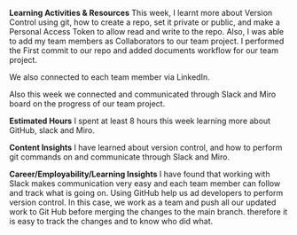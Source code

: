 **Learning Activities & Resources**
This week, I learnt more about Version Control using git, how to create a repo, set it private or public, and make a Personal Access Token to allow read and write to the repo. Also, I was able to add my team members as Collaborators  to our team project.
I performed the First commit to our repo and added documents workflow for our team project.

We also connected to each team member via LinkedIn. 

Also this week we connected and communicated through Slack and Miro board on the progress of our team project.

**Estimated Hours**
I spent at least 8 hours this week learning more about GitHub, slack and Miro.

**Content Insights** 
I have learned about version control, and how to perform git commands on and communicate through Slack and Miro.

**Career/Employability/Learning Insights**
I have found that working with Slack makes communication very easy and each team member can follow and track what is going on. Using GitHub help us ad developers to perform version control.
In this case, we work as a team and push all our updated work to Git Hub before merging the changes to the main branch. therefore it is easy to track the changes and to know who did what. 
